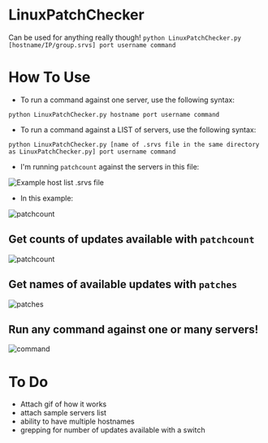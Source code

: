 # LinuxPatchChecker
Can be used for anything really though!
`python LinuxPatchChecker.py [hostname/IP/group.srvs] port username command` 

# How To Use
- To run a command against one server, use the following syntax:

`python LinuxPatchChecker.py hostname port username command` 

- To run a command against a LIST of servers, use the following syntax:

`python LinuxPatchChecker.py [name of .srvs file in the same directory as LinuxPatchChecker.py] port username command`

- I'm running `patchcount` against the servers in this file:

![Example host list .srvs file](https://i.imgur.com/6aK6vod.png)

- In this example:

![patchcount](https://i.imgur.com/KONUTXi.png)

## Get counts of updates available with `patchcount`
![patchcount](https://i.imgur.com/KONUTXi.png)

## Get names of available updates with `patches`
![patches](https://i.imgur.com/VCbbgpj.png)

## Run any command against one or many servers!
![command](https://i.imgur.com/MMWFDXv.png)
# To Do
- Attach gif of how it works
- attach sample servers list 
- ability to have multiple hostnames
- grepping for number of updates available with a switch
